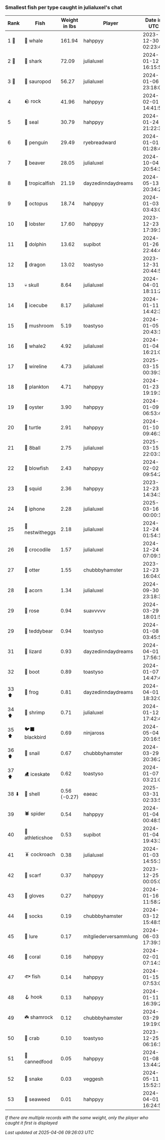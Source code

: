### Smallest fish per type caught in julialuxel's chat
| Rank | Fish | Weight in lbs | Player | Date in UTC |
|------|--------|-----------|---------|------|
| 1 🥇  | 🐳 whale | 161.94 | hahppyy | 2023-12-30 02:23:46 |
| 2 🥈  | 🦈 shark | 72.09 | julialuxel | 2024-01-12 16:15:53 |
| 3 🥉  | 🦕 sauropod | 56.27 | julialuxel | 2024-01-06 23:18:02 |
| 4  | 🪨 rock | 41.96 | hahppyy | 2024-02-01 14:41:58 |
| 5  | 🦭 seal | 30.79 | hahppyy | 2024-01-24 21:22:39 |
| 6  | 🐧 penguin | 29.49 | ryebreadward | 2024-01-01 01:28:42 |
| 7  | 🦫 beaver | 28.05 | julialuxel | 2024-10-04 20:54:33 |
| 8  | 🐠 tropicalfish | 21.19 | dayzedinndaydreams | 2024-05-13 20:34:24 |
| 9  | 🐙 octopus | 18.74 | hahppyy | 2024-01-03 03:43:01 |
| 10  | 🦞 lobster | 17.60 | hahppyy | 2023-12-23 17:39:19 |
| 11  | 🐬 dolphin | 13.62 | supibot | 2024-01-26 22:44:45 |
| 12  | 🐉 dragon | 13.02 | toastyso | 2023-12-31 20:44:56 |
| 13  | 💀 skull | 8.64 | julialuxel | 2024-04-01 18:11:26 |
| 14  | 🧊 icecube | 8.17 | julialuxel | 2024-01-11 14:42:35 |
| 15  | 🍄 mushroom | 5.19 | toastyso | 2024-01-05 20:43:14 |
| 16  | 🐋 whale2 | 4.92 | julialuxel | 2024-01-04 16:21:05 |
| 17  | 🧵 wireline | 4.73 | julialuxel | 2025-03-15 00:39:39 |
| 18  | 🦠 plankton | 4.71 | hahppyy | 2024-01-23 19:19:34 |
| 19  | 🦪 oyster | 3.90 | hahppyy | 2024-01-09 06:53:49 |
| 20  | 🐢 turtle | 2.91 | hahppyy | 2024-01-10 09:46:31 |
| 21  | 🎱 8ball | 2.75 | julialuxel | 2025-03-15 22:03:38 |
| 22  | 🐡 blowfish | 2.43 | hahppyy | 2024-02-02 09:54:22 |
| 23  | 🦑 squid | 2.36 | hahppyy | 2023-12-23 14:34:32 |
| 24  | 📱 iphone | 2.28 | julialuxel | 2025-03-16 00:00:13 |
| 25  | 🪺 nestwitheggs | 2.18 | julialuxel | 2024-12-24 01:54:16 |
| 26  | 🐊 crocodile | 1.57 | julialuxel | 2024-12-24 07:09:10 |
| 27  | 🦦 otter | 1.55 | chubbbyhamster | 2023-12-23 16:04:03 |
| 28  | 🌰 acorn | 1.34 | julialuxel | 2024-09-30 23:18:34 |
| 29  | 🌹 rose | 0.94 | suavvvvv | 2024-03-29 18:01:59 |
| 29  | 🧸 teddybear | 0.94 | toastyso | 2024-01-08 03:45:55 |
| 31  | 🦎 lizard | 0.93 | dayzedinndaydreams | 2024-04-01 17:56:16 |
| 32  | 👢 boot | 0.89 | toastyso | 2024-01-07 14:47:48 |
| 33 ⬆ | 🐸 frog | 0.81 | dayzedinndaydreams | 2024-04-01 18:32:08 |
| 34 ⬆ | 🦐 shrimp | 0.71 | julialuxel | 2024-01-12 17:42:48 |
| 35 ⬆ | 🐦‍⬛ blackbird | 0.69 | ninjaross | 2024-05-04 20:16:52 |
| 36 ⬆ | 🐌 snail | 0.67 | chubbbyhamster | 2024-03-29 20:36:29 |
| 37 ⬆ | ⛸️ iceskate | 0.62 | toastyso | 2024-01-07 03:21:01 |
| 38 ⬇ | 🐚 shell | 0.56 (-0.27) | eaeac | 2025-03-31 02:33:51 |
| 39  | 🕷️ spider | 0.54 | hahppyy | 2024-01-04 00:48:54 |
| 40  | 👟 athleticshoe | 0.53 | supibot | 2024-01-04 19:43:39 |
| 41  | 🪳 cockroach | 0.38 | julialuxel | 2024-01-03 14:55:10 |
| 42  | 🧣 scarf | 0.37 | hahppyy | 2023-12-25 00:05:05 |
| 43  | 🧤 gloves | 0.27 | hahppyy | 2024-01-16 11:58:25 |
| 44  | 🧦 socks | 0.19 | chubbbyhamster | 2024-03-12 15:48:51 |
| 45  | 🎏 lure | 0.17 | mitgliederversammlung | 2024-06-03 17:39:18 |
| 46  | 🪸 coral | 0.16 | hahppyy | 2024-02-01 07:14:37 |
| 47  | 🐟 fish | 0.14 | hahppyy | 2024-01-15 07:53:09 |
| 48  | 🪝 hook | 0.13 | hahppyy | 2024-01-11 16:39:26 |
| 49  | ☘️ shamrock | 0.12 | chubbbyhamster | 2024-03-29 19:19:02 |
| 50  | 🦀 crab | 0.10 | toastyso | 2023-12-25 06:16:13 |
| 51  | 🥫 cannedfood | 0.05 | hahppyy | 2024-01-08 13:44:21 |
| 52  | 🐍 snake | 0.03 | veggesh | 2024-05-11 15:52:11 |
| 53  | 🌿 seaweed | 0.01 | hahppyy | 2024-04-01 16:24:57 |

_If there are multiple records with the same weight, only the player who caught it first is displayed_

_Last updated at 2025-04-06 09:26:03 UTC_